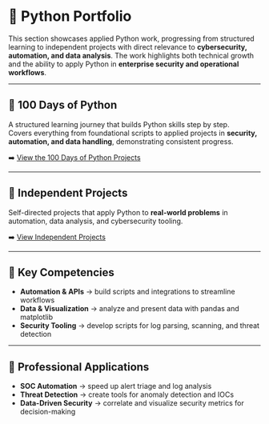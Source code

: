 # 🧰 **Python Portfolio**

This section showcases applied Python work, progressing from structured learning to independent projects with direct relevance to **cybersecurity, automation, and data analysis**. The work highlights both technical growth and the ability to apply Python in **enterprise security and operational workflows**.  

---

## 🐍 **100 Days of Python**  
A structured learning journey that builds Python skills step by step.  
Covers everything from foundational scripts to applied projects in **security, automation, and data handling**, demonstrating consistent progress.  

➡️ [View the 100 Days of Python Projects](100-days/index.md)  

---

## 🔬 **Independent Projects**  
Self-directed projects that apply Python to **real-world problems** in automation, data analysis, and cybersecurity tooling.  

➡️ [View Independent Projects](projects/index.md)  

---

## 🧩 **Key Competencies**  
- **Automation & APIs** → build scripts and integrations to streamline workflows  
- **Data & Visualization** → analyze and present data with pandas and matplotlib  
- **Security Tooling** → develop scripts for log parsing, scanning, and threat detection  

---

## 💼 **Professional Applications**  
- **SOC Automation** → speed up alert triage and log analysis  
- **Threat Detection** → create tools for anomaly detection and IOCs  
- **Data-Driven Security** → correlate and visualize security metrics for decision-making  